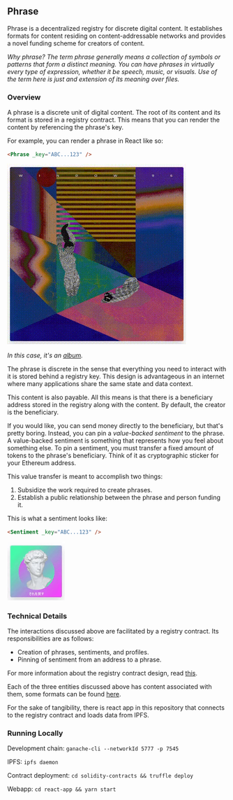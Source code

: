 ## Phrase

Phrase is a decentralized registry for discrete digital content. It establishes formats for content residing on content-addressable networks and provides a novel funding scheme for creators of content.

_Why phrase? The term phrase generally means a collection of symbols or patterns that form a distinct meaning. You can have phrases in virtually every type of expression, whether it be speech, music, or visuals. Use of the term here is just and extension of its meaning over files._

### Overview

A phrase is a discrete unit of digital content. The root of its content and its format is stored in a registry contract. This means that you can render the content by referencing the phrase's key.

For example, you can render a phrase in React like so:

```html
<Phrase _key="ABC...123" />
```

![Windows96 Album](images/phrase.gif)

_In this case, it's an [album](https://windows96.bandcamp.com/album/enchanted-instrumentals-and-whispers)._

The phrase is discrete in the sense that everything you need to interact with it is stored behind a registry key. This design is advantageous in an internet where many applications share the same state and data context.

This content is also payable. All this means is that there is a beneficiary address stored in the registry along with the content. By default, the creator is the beneficiary.

If you would like, you can send money directly to the beneficiary, but that's pretty boring. Instead, you can pin a _value-backed sentiment_ to the phrase. A value-backed sentiment is something that represents how you feel about something else. To pin a sentiment, you must transfer a fixed amount of tokens to the phrase's beneficiary. Think of it as cryptographic sticker for your Ethereum address.

This value transfer is meant to accomplish two things:

1. Subsidize the work required to create phrases.
2. Establish a public relationship between the phrase and person funding it.

This is what a sentiment looks like:

```html
<Sentiment _key="ABC...123" />
```

![That's Vape](images/sentiment.gif)

### Technical Details

The interactions discussed above are facilitated by a registry contract. Its responsibilities are as follows:

- Creation of phrases, sentiments, and profiles.
- Pinning of sentiment from an address to a phrase.

For more information about the registry contract design, read [this](./docs/registry-contract-design.md).

Each of the three entities discussed above has content associated with them, some formats can be found [here](./docs/content-formats.md).

For the sake of tangibility, there is react app in this repository that connects to the registry contract and loads data from IPFS.

### Running Locally

Development chain: `ganache-cli --networkId 5777 -p 7545`

IPFS: `ipfs daemon`

Contract deployment: `cd solidity-contracts && truffle deploy`

Webapp: `cd react-app && yarn start`
